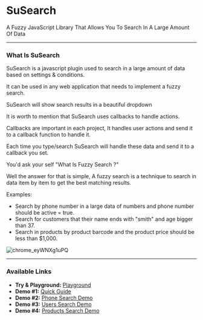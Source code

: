# SuSearch
A Fuzzy JavaScript Library That Allows You To Search In A Large Amount Of Data

---

### What Is SuSearch

SuSearch is a javascript plugin used to search in a large amount of data based on settings & conditions.

It can be used in any web application that needs to implement a fuzzy search.


SuSearch will show search results in a beautiful dropdown


It is worth to mention that SuSearch uses callbacks to handle actions.

Callbacks are important in each project, It handles user actions and send it to a callback function to handle it.

Each time you type/search SuSearch will handle these data and send it to a callback you set.

You'd ask your self "What Is Fuzzy Search ?"

Well the answer for that is simple, A fuzzy search is a technique to search in data item by item to get the best matching results.


Examples:
* Search by phone number in a large data of numbers and phone number should be active = true.
* Search for customers that their name ends with "smith" and age bigger than 37.
* Search in products by product barcode and the product price should be less than $1,000.
    
    
![chrome_eyWNXg1uPQ](https://user-images.githubusercontent.com/25286081/213617794-2484c2e0-8a8a-4b01-8357-7fe80bb7610e.gif)

---

<h3 id="toc" class="alt">Available Links</h3>
<ul>
        <li><strong>Try &amp; Playground:</strong> <a href="https://www.nicurb.com/SuSearch/index.html" target="_blank">Playground</a></li>
        <li><strong>Demo #1:</strong> <a href="https://www.nicurb.com/SuSearch/guide.html" target="_blank">Quick Guide</a></li>
        <li><strong>Demo #2:</strong> <a href="https://www.nicurb.com/SuSearch/demo_2.html" target="_blank">Phone Search Demo</a></li>
        <li><strong>Demo #3:</strong> <a href="https://www.nicurb.com/SuSearch/demo_3.html" target="_blank">Users Search Demo</a></li>
        <li><strong>Demo #4:</strong> <a href="https://www.nicurb.com/SuSearch/demo_4.html" target="_blank">Products Search Demo</a></li>
		</ul>
